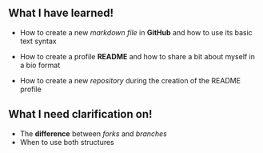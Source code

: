 ## What I have learned!

- How to create a new *markdown file* in **GitHub** and how to use its basic text syntax
* How to create a profile **README** and how to share a bit about myself in a bio format
+ How to create a new *repository* during the creation of the README profile

## What I need clarification on!
- The **difference** between *forks* and *branches*
- When to use both structures
